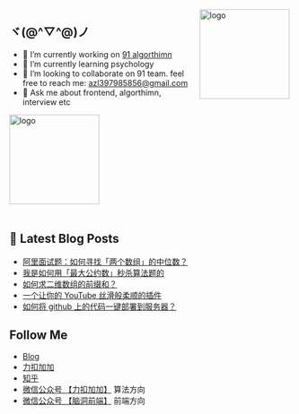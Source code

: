 <img src="https://github-readme-stats.vercel.app/api?username=azl397985856&show_icons=true" alt="logo" height="160" align="right" style="margin: 5px; margin-bottom: 20px;" />


## ヾ(@^▽^@)ノ

- 🔭 I’m currently working on  [91 algorthimn](https://lucifer.ren/blog/2020/10/19/91-algo-2/)
- 🌱 I’m currently learning psychology
- 👯 I’m looking to collaborate on 91 team. feel free to reach me: azl397985856@gmail.com
- 💬 Ask me about frontend, algorthimn, interview etc


<img src="https://github-profile-trophy.vercel.app/?username=azl397985856&theme=flat&column=7" alt="logo" height="160" align="center" style="margin: auto; margin-bottom: 20px;" />

## 📕 Latest Blog Posts

<!-- BLOG-POST-LIST:START -->
- [阿里面试题：如何寻找「两个数组」的中位数？](https://lucifer.ren/blog/2021/02/25/leetcode-median/)
- [我是如何用「最大公约数」秒杀算法题的](https://lucifer.ren/blog/2021/02/24/gcd/)
- [如何求二维数组的前缀和？](https://lucifer.ren/blog/2021/02/20/2d-pre/)
- [一个让你的 YouTube 丝滑般柔顺的插件](https://lucifer.ren/blog/2021/02/20/youtube-extesion/)
- [如何将 github 上的代码一键部署到服务器？](https://lucifer.ren/blog/2021/02/14/deploy-button/)
<!-- BLOG-POST-LIST:END -->
##  Follow Me

- [Blog](https://lucifer.ren/blog/)
- [力扣加加](http://leetcode-solution.cn/) 
- [知乎](https://www.zhihu.com/people/lu-xiao-13-70)
- [微信公众号 【力扣加加】](https://tva1.sinaimg.cn/large/007S8ZIlly1gfcuzagjalj30p00dwabs.jpg) 算法方向
- [微信公众号 【脑洞前端】](https://tva1.sinaimg.cn/large/007S8ZIlly1gfxro1x125j30oz0dw43s.jpg) 前端方向


